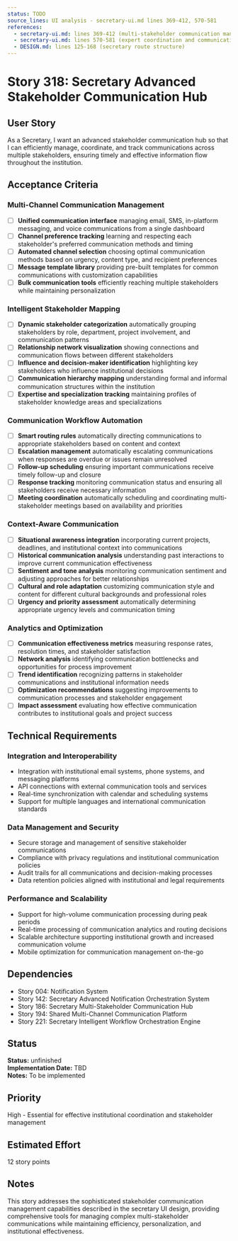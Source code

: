 ```yaml
---
status: TODO
source_lines: UI analysis - secretary-ui.md lines 369-412, 570-581
references:
  - secretary-ui.md: lines 369-412 (multi-stakeholder communication management)
  - secretary-ui.md: lines 570-581 (expert coordination and communication)
  - DESIGN.md: lines 125-168 (secretary route structure)
---
```


# Story 318: Secretary Advanced Stakeholder Communication Hub

## User Story
As a Secretary, I want an advanced stakeholder communication hub so that I can efficiently manage, coordinate, and track communications across multiple stakeholders, ensuring timely and effective information flow throughout the institution.

## Acceptance Criteria

### Multi-Channel Communication Management
- [ ] **Unified communication interface** managing email, SMS, in-platform messaging, and voice communications from a single dashboard
- [ ] **Channel preference tracking** learning and respecting each stakeholder's preferred communication methods and timing
- [ ] **Automated channel selection** choosing optimal communication methods based on urgency, content type, and recipient preferences
- [ ] **Message template library** providing pre-built templates for common communications with customization capabilities
- [ ] **Bulk communication tools** efficiently reaching multiple stakeholders while maintaining personalization

### Intelligent Stakeholder Mapping
- [ ] **Dynamic stakeholder categorization** automatically grouping stakeholders by role, department, project involvement, and communication patterns
- [ ] **Relationship network visualization** showing connections and communication flows between different stakeholders
- [ ] **Influence and decision-maker identification** highlighting key stakeholders who influence institutional decisions
- [ ] **Communication hierarchy mapping** understanding formal and informal communication structures within the institution
- [ ] **Expertise and specialization tracking** maintaining profiles of stakeholder knowledge areas and specializations

### Communication Workflow Automation
- [ ] **Smart routing rules** automatically directing communications to appropriate stakeholders based on content and context
- [ ] **Escalation management** automatically escalating communications when responses are overdue or issues remain unresolved
- [ ] **Follow-up scheduling** ensuring important communications receive timely follow-up and closure
- [ ] **Response tracking** monitoring communication status and ensuring all stakeholders receive necessary information
- [ ] **Meeting coordination** automatically scheduling and coordinating multi-stakeholder meetings based on availability and priorities

### Context-Aware Communication
- [ ] **Situational awareness integration** incorporating current projects, deadlines, and institutional context into communications
- [ ] **Historical communication analysis** understanding past interactions to improve current communication effectiveness
- [ ] **Sentiment and tone analysis** monitoring communication sentiment and adjusting approaches for better relationships
- [ ] **Cultural and role adaptation** customizing communication style and content for different cultural backgrounds and professional roles
- [ ] **Urgency and priority assessment** automatically determining appropriate urgency levels and communication timing

### Analytics and Optimization
- [ ] **Communication effectiveness metrics** measuring response rates, resolution times, and stakeholder satisfaction
- [ ] **Network analysis** identifying communication bottlenecks and opportunities for process improvement
- [ ] **Trend identification** recognizing patterns in stakeholder communications and institutional information needs
- [ ] **Optimization recommendations** suggesting improvements to communication processes and stakeholder engagement
- [ ] **Impact assessment** evaluating how effective communication contributes to institutional goals and project success

## Technical Requirements

### Integration and Interoperability
- Integration with institutional email systems, phone systems, and messaging platforms
- API connections with external communication tools and services
- Real-time synchronization with calendar and scheduling systems
- Support for multiple languages and international communication standards

### Data Management and Security
- Secure storage and management of sensitive stakeholder communications
- Compliance with privacy regulations and institutional communication policies
- Audit trails for all communications and decision-making processes
- Data retention policies aligned with institutional and legal requirements

### Performance and Scalability
- Support for high-volume communication processing during peak periods
- Real-time processing of communication analytics and routing decisions
- Scalable architecture supporting institutional growth and increased communication volume
- Mobile optimization for communication management on-the-go

## Dependencies
- Story 004: Notification System
- Story 142: Secretary Advanced Notification Orchestration System
- Story 186: Secretary Multi-Stakeholder Communication Hub
- Story 194: Shared Multi-Channel Communication Platform
- Story 221: Secretary Intelligent Workflow Orchestration Engine


## Status
**Status:** unfinished  
**Implementation Date:** TBD  
**Notes:** To be implemented
## Priority
High - Essential for effective institutional coordination and stakeholder management

## Estimated Effort
12 story points

## Notes
This story addresses the sophisticated stakeholder communication management capabilities described in the secretary UI design, providing comprehensive tools for managing complex multi-stakeholder communications while maintaining efficiency, personalization, and institutional effectiveness.